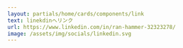 ```yaml
---
layout: partials/home/cards/components/link
text: linekdinへリンク 
url: https://www.linkedin.com/in/ran-hammer-32323278/
image: /assets/img/socials/linkedin.svg
---
```

